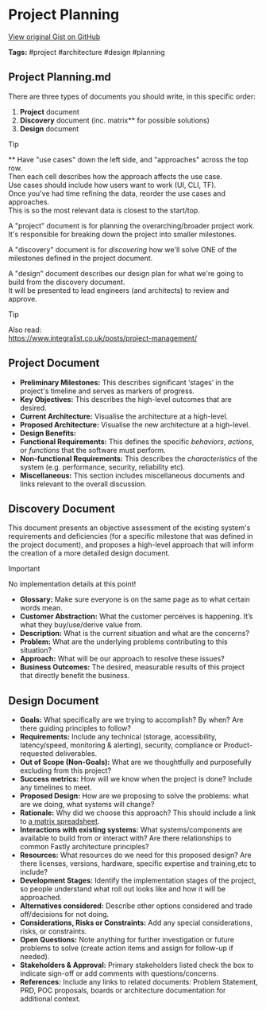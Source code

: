 # Project Planning 

[View original Gist on GitHub](https://gist.github.com/Integralist/bfcad74c66dfa1e8eb5e2c07b13811df)

**Tags:** #project #architecture #design #planning

## Project Planning.md

There are three types of documents you should write, in this specific order:

1. **Project** document
2. **Discovery** document (inc. matrix** for possible solutions)
3. **Design** document

> [!TIP] 
> ** Have "use cases" down the left side, and "approaches" across the top row.\
> Then each cell describes how the approach affects the use case.\
> Use cases should include how users want to work (UI, CLI, TF).\
> Once you've had time refining the data, reorder the use cases and approaches.\
> This is so the most relevant data is closest to the start/top.

A "project" document is for planning the overarching/broader project work.\
It's responsible for breaking down the project into smaller milestones.

A "discovery" document is for _discovering_ how we'll solve ONE of the milestones defined in the project document.

A "design" document describes our design plan for what we're going to build from the discovery document.\
It will be presented to lead engineers (and architects) to review and approve.

> [!TIP]
> Also read:\
> https://www.integralist.co.uk/posts/project-management/

## Project Document

- **Preliminary Milestones:** This describes significant ‘stages’ in the project's timeline and serves as markers of progress.
- **Key Objectives:** This describes the high-level outcomes that are desired.
- **Current Architecture:** Visualise the architecture at a high-level.
- **Proposed Architecture:** Visualise the new architecture at a high-level.
- **Design Benefits:** 
- **Functional Requirements:** This defines the specific _behaviors_, _actions_, or _functions_ that the software must perform.
- **Non-functional Requirements:** This describes the _characteristics_ of the system (e.g. performance, security, reliability etc).
- **Miscellaneous:** This section includes miscellaneous documents and links relevant to the overall discussion.

## Discovery Document

This document presents an objective assessment of the existing system's requirements and deficiencies (for a specific milestone that was defined in the project document), and proposes a high-level approach that will inform the creation of a more detailed design document.

> [!IMPORTANT]
> No implementation details at this point!

- **Glossary:** Make sure everyone is on the same page as to what certain words mean.
- **Customer Abstraction:** What the customer perceives is happening. It’s what they buy/use/derive value from.
- **Description:** What is the current situation and what are the concerns?
- **Problem:** What are the underlying problems contributing to this situation?
- **Approach:** What will be our approach to resolve these issues?
- **Business Outcomes:** The desired, measurable results of this project that directly benefit the business.

## Design Document

- **Goals:** What specifically are we trying to accomplish? By when? Are there guiding principles to follow?
- **Requirements:** Include any technical (storage, accessibility, latency/speed, monitoring & alerting), security, compliance or Product-requested deliverables.
- **Out of Scope (Non-Goals):** What are we thoughtfully and purposefully excluding from this project?
- **Success metrics:** How will we know when the project is done? Include any timelines to meet.
- **Proposed Design:** How are we proposing to solve the problems: what are we doing, what systems will change?
- **Rationale:** Why did we choose this approach? This should include a link to [a matrix spreadsheet](https://docs.google.com/spreadsheets/d/1ZnxIY4BCnsUaY65Cc2GCmzmq18XBJvG2iErSWfMjW10/edit?usp=sharing).
- **Interactions with existing systems:** What systems/components are available to build from or interact with? Are there relationships to common Fastly architecture principles?
- **Resources:** What resources do we need for this proposed design? Are there licenses, versions, hardware, specific expertise and training,etc to include?
- **Development Stages:** Identify the implementation stages of the project, so people understand what roll out looks like and how it will be approached.
- **Alternatives considered:** Describe other options considered and trade off/decisions for not doing.
- **Considerations, Risks or Constraints:** Add any special considerations, risks, or constraints. 
- **Open Questions:** Note anything for further investigation or future problems to solve (create action items and assign for follow-up if needed).
- **Stakeholders & Approval:** Primary stakeholders listed check the box to indicate sign-off or add comments with questions/concerns.
- **References:** Include any links to related documents: Problem Statement, PRD, POC proposals, boards or architecture documentation for additional context.

